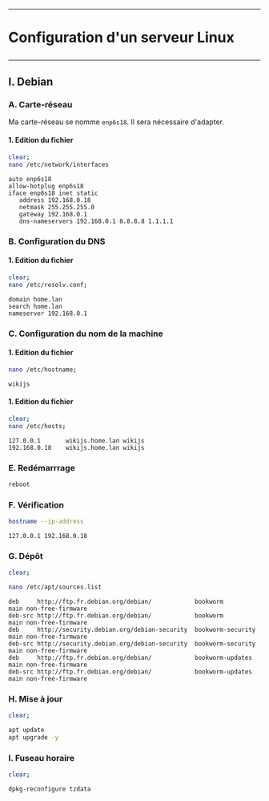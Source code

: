----------------------------------------------------------------------------------------------------------------------------
# <p alig='center'> Configuration d'un serveur Linux </p>
----------------------------------------------------------------------------------------------------------------------------
## I. Debian
### A. Carte-réseau
Ma carte-réseau se nomme `enp6s18`. Il sera nécessaire d'adapter.
#### 1. Edition du fichier
```bash
clear;
nano /etc/network/interfaces
```

```
auto enp6s18
allow-hotplug enp6s18
iface enp6s18 inet static
   address 192.168.0.18
   netmask 255.255.255.0
   gateway 192.168.0.1
   dns-nameservers 192.168.0.1 8.8.8.8 1.1.1.1
```

### B. Configuration du DNS
#### 1. Edition du fichier
```bash
clear;
nano /etc/resolv.conf;
```
```
domain home.lan
search home.lan
nameserver 192.168.0.1
```

### C. Configuration du nom de la machine
#### 1. Edition du fichier
```bash
nano /etc/hostname;
```
```
wikijs
```

#### 1. Edition du fichier
```bash
clear;
nano /etc/hosts;
```

```
127.0.0.1       wikijs.home.lan wikijs
192.168.0.18    wikijs.home.lan wikijs
```
### E. Redémarrrage
```bash
reboot
```
### F. Vérification
```bash
hostname --ip-address
```

```
127.0.0.1 192.168.0.18
```

### G. Dépôt
```bash
clear;

nano /etc/apt/sources.list
```

```
deb     http://ftp.fr.debian.org/debian/            bookworm           main non-free-firmware
deb-src http://ftp.fr.debian.org/debian/            bookworm           main non-free-firmware
deb     http://security.debian.org/debian-security  bookworm-security  main non-free-firmware
deb-src http://security.debian.org/debian-security  bookworm-security  main non-free-firmware
deb     http://ftp.fr.debian.org/debian/            bookworm-updates   main non-free-firmware
deb-src http://ftp.fr.debian.org/debian/            bookworm-updates   main non-free-firmware
```

### H. Mise à jour
```bash
clear;

apt update
apt upgrade -y
```

### I. Fuseau horaire
```bash
clear;

dpkg-reconfigure tzdata
```
